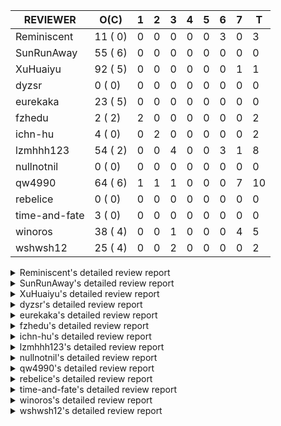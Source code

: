 |   REVIEWER    |  O(C)   | 1 | 2 | 3 | 4 | 5 | 6 | 7 | T  |
|---------------|---------|---|---|---|---|---|---|---|----|
| Reminiscent   | 11 ( 0) | 0 | 0 | 0 | 0 | 0 | 3 | 0 |  3 |
| SunRunAway    | 55 ( 6) | 0 | 0 | 0 | 0 | 0 | 0 | 0 |  0 |
| XuHuaiyu      | 92 ( 5) | 0 | 0 | 0 | 0 | 0 | 0 | 1 |  1 |
| dyzsr         |  0 ( 0) | 0 | 0 | 0 | 0 | 0 | 0 | 0 |  0 |
| eurekaka      | 23 ( 5) | 0 | 0 | 0 | 0 | 0 | 0 | 0 |  0 |
| fzhedu        |  2 ( 2) | 2 | 0 | 0 | 0 | 0 | 0 | 0 |  2 |
| ichn-hu       |  4 ( 0) | 0 | 2 | 0 | 0 | 0 | 0 | 0 |  2 |
| lzmhhh123     | 54 ( 2) | 0 | 0 | 4 | 0 | 0 | 3 | 1 |  8 |
| nullnotnil    |  0 ( 0) | 0 | 0 | 0 | 0 | 0 | 0 | 0 |  0 |
| qw4990        | 64 ( 6) | 1 | 1 | 1 | 0 | 0 | 0 | 7 | 10 |
| rebelice      |  0 ( 0) | 0 | 0 | 0 | 0 | 0 | 0 | 0 |  0 |
| time-and-fate |  3 ( 0) | 0 | 0 | 0 | 0 | 0 | 0 | 0 |  0 |
| winoros       | 38 ( 4) | 0 | 0 | 1 | 0 | 0 | 0 | 4 |  5 |
| wshwsh12      | 25 ( 4) | 0 | 0 | 2 | 0 | 0 | 0 | 0 |  2 |


<details> 
  <summary>Reminiscent's detailed review report</summary> 

## To Be Reviewed

|    REPO    |                                                                   PR                                                                   | C | LASTED |
|------------|----------------------------------------------------------------------------------------------------------------------------------------|---|--------|
| tidb/21137 | [executor: specially handle empty input for apply's outer child aggregate (#20544)](https://github.com/pingcap/tidb/pull/21137)        |   | 62d21h |
| tidb/21550 | [planner : fix unsigned_decimal_col=-int_cnst access index (#21198)](https://github.com/pingcap/tidb/pull/21550)                       |   | 43d20h |
| tidb/21614 | [planner: do not propagate column eq with different column types (#21495)](https://github.com/pingcap/tidb/pull/21614)                 |   | 42d15h |
| tidb/21896 | [planner: fix union doesn't handle collate correctly (#21854)](https://github.com/pingcap/tidb/pull/21896)                             |   | 30d19h |
| tidb/21936 | [expression: fix wrong type inferring for ceiling function. (#21920)](https://github.com/pingcap/tidb/pull/21936)                      |   | 29d17h |
| tidb/21957 | [planner: fix unknown columns in join using below agg (#21922)](https://github.com/pingcap/tidb/pull/21957)                            |   | 28d23h |
| tidb/21964 | [planner: add plancodec id for all type TableScan/IndexScan. (#21935)](https://github.com/pingcap/tidb/pull/21964)                     |   | 28d19h |
| tidb/22330 | [planner: check error when correlatedAggregateResolver leaves ast.Node (#22222)](https://github.com/pingcap/tidb/pull/22330)           |   | 9d23h  |
| tidb/22353 | [planner: do not cache prepared plan if optimization depends on mutable constant (#22349)](https://github.com/pingcap/tidb/pull/22353) |   | 8d23h  |
| tidb/22354 | [planner: do not cache prepared plan if optimization depends on mutable constant (#22349)](https://github.com/pingcap/tidb/pull/22354) |   | 8d23h  |
| tidb/22457 | [statistics: add more tests about ver2-stats](https://github.com/pingcap/tidb/pull/22457)                                              |   | 15h    |


## Reviewed in Last 7 Days

|    REPO    |                                                       PR                                                        | C | D |  R  |
|------------|-----------------------------------------------------------------------------------------------------------------|---|---|-----|
| tidb/22403 | [planner: reorder inner joins simplified from outer joins (#22392)](https://github.com/pingcap/tidb/pull/22403) |   | 6 | 6h  |
| tidb/22402 | [planner: reorder inner joins simplified from outer joins (#22392)](https://github.com/pingcap/tidb/pull/22402) |   | 6 | 6h  |
| tidb/22392 | [planner: reorder inner joins simplified from outer joins](https://github.com/pingcap/tidb/pull/22392)          |   | 6 | 20h |


</details> 


<details> 
  <summary>SunRunAway's detailed review report</summary> 

## To Be Reviewed

|     REPO     |                                                                      PR                                                                       | C | LASTED  |
|--------------|-----------------------------------------------------------------------------------------------------------------------------------------------|---|---------|
| docs-cn/4913 | [explain: add indexes](https://github.com/pingcap/docs-cn/pull/4913)                                                                          |   | 65d18h  |
| tidb/15370   | [planner,executor: Refactor Shuffle and implement parallel Sort](https://github.com/pingcap/tidb/pull/15370)                                  | Y | 312d19h |
| docs-cn/4933 | [explain: add joins](https://github.com/pingcap/docs-cn/pull/4933)                                                                            |   | 61d20h  |
| tidb/15462   | [executor: implement `graceHashJoin`](https://github.com/pingcap/tidb/pull/15462)                                                             | Y | 308d18h |
| tidb/16967   | [executor: Refactor Shuffle and implement parallel sort (executor part)](https://github.com/pingcap/tidb/pull/16967)                          | Y | 263d11h |
| tidb/17238   | [*: refactor table.Allocator to improve readability](https://github.com/pingcap/tidb/pull/17238)                                              |   | 250d19h |
| tidb/19120   | [executor: Concurrently fetch chunks and insert them to a concurrent hash table in hash build](https://github.com/pingcap/tidb/pull/19120)    |   | 162d22h |
| tidb/19178   | [executor: Refactor probe channel](https://github.com/pingcap/tidb/pull/19178)                                                                |   | 160d17h |
| tidb/19347   | [executor: support new syntax `create/drop binding for digest` for tidb dashboard usage](https://github.com/pingcap/tidb/pull/19347)          |   | 153d0h  |
| tidb/19807   | [executor: parallel evaluation for hash aggregate distinct](https://github.com/pingcap/tidb/pull/19807)                                       |   | 138d11h |
| tidb/19900   | [executor: enable inline projection for sort&topN](https://github.com/pingcap/tidb/pull/19900)                                                | Y | 133d19h |
| tidb/20140   | [expressions: Support `bin-to-uuid` and `uuid-to-bin`](https://github.com/pingcap/tidb/pull/20140)                                            |   | 120d23h |
| tidb/20220   | [*: new secondary index value format](https://github.com/pingcap/tidb/pull/20220)                                                             |   | 117d17h |
| tidb/20316   | [docs/design: add design doc for index usage information](https://github.com/pingcap/tidb/pull/20316)                                         |   | 112d18h |
| tidb/20335   | [planner, executor: enable inline projection for Selection](https://github.com/pingcap/tidb/pull/20335)                                       | Y | 109d18h |
| tidb/20360   | [planner: refine explain info for batch cop](https://github.com/pingcap/tidb/pull/20360)                                                      |   | 103d23h |
| tidb/20397   | [parser: replace ast.SelectLockInShareMode with ast.SelectLockForShare](https://github.com/pingcap/tidb/pull/20397)                           |   | 101d19h |
| tidb/20615   | [utils: Avoid panic when getting memory](https://github.com/pingcap/tidb/pull/20615)                                                          |   | 89d3h   |
| tidb/20689   | [expression: make TIME function compatible with MySQL (#19158)](https://github.com/pingcap/tidb/pull/20689)                                   |   | 84d21h  |
| tidb/20752   | [*: trace statsCache and preparePlanCache by Global memory tracker.](https://github.com/pingcap/tidb/pull/20752)                              |   | 79d23h  |
| tidb/20765   | [planner: support stable result mode](https://github.com/pingcap/tidb/pull/20765)                                                             |   | 79d17h  |
| tidb/21137   | [executor: specially handle empty input for apply's outer child aggregate (#20544)](https://github.com/pingcap/tidb/pull/21137)               |   | 62d21h  |
| tidb/21207   | [planner: fix the inappropriate out-of-range range estimation rule](https://github.com/pingcap/tidb/pull/21207)                               |   | 58d19h  |
| tidb/21277   | [executor: fix split table with large integers](https://github.com/pingcap/tidb/pull/21277)                                                   |   | 56d20h  |
| tidb/21364   | [expression: Add test cases to cover the cases when invalid int value is casted as TIME (#18653)](https://github.com/pingcap/tidb/pull/21364) |   | 52d2h   |
| tidb/21381   | [*: optimize analyze cluster index table](https://github.com/pingcap/tidb/pull/21381)                                                         |   | 51d18h  |
| tidb/21386   | [expression: Disable cast decimal as string push down to TiFlash](https://github.com/pingcap/tidb/pull/21386)                                 |   | 51d17h  |
| tidb/21443   | [*: Let binary literal can be convert to enum and set (#20789)](https://github.com/pingcap/tidb/pull/21443)                                   |   | 49d14h  |
| tidb/21504   | [planner: fix invalid convert type in between...and... (#19820)](https://github.com/pingcap/tidb/pull/21504)                                  | Y | 47d16h  |
| tidb/21546   | [planner: do not push down the aggregation function with correlated column (#21453)](https://github.com/pingcap/tidb/pull/21546)              |   | 44d0h   |
| tidb/21573   | [expression: fix incorrect result of IsTrue function for time types (#21534)](https://github.com/pingcap/tidb/pull/21573)                     |   | 43d13h  |
| tidb/21810   | [expression: handle hybrid field types for where clause (#21724)](https://github.com/pingcap/tidb/pull/21810)                                 |   | 36d18h  |
| tidb/21813   | [expression: handle tp.flen overflow in to_base64 function (#20947)](https://github.com/pingcap/tidb/pull/21813)                              |   | 36d18h  |
| tidb/21834   | [planner: enhanced index range calculation plan](https://github.com/pingcap/tidb/pull/21834)                                                  |   | 35d19h  |
| tidb/21876   | [planner: bypass the DNF restriction if index merge hint is specified (#20799)](https://github.com/pingcap/tidb/pull/21876)                   |   | 33d20h  |
| tidb/21877   | [planner: fix correlated aggregates which should be evaluated in outer query (#21431)](https://github.com/pingcap/tidb/pull/21877)            |   | 33d20h  |
| tidb/21878   | [planner: do not push down lock to pointGet/bacthPointGet when selection exists](https://github.com/pingcap/tidb/pull/21878)                  |   | 33d18h  |
| tidb/21890   | [*: redact some error code, part(3/3) (#21866)](https://github.com/pingcap/tidb/pull/21890)                                                   |   | 31d16h  |
| tidb/21936   | [expression: fix wrong type inferring for ceiling function. (#21920)](https://github.com/pingcap/tidb/pull/21936)                             |   | 29d17h  |
| tidb/21956   | [planner/preprocessor: disallow into-outfile clause in some place](https://github.com/pingcap/tidb/pull/21956)                                |   | 28d23h  |
| tidb/22026   | [expression: separated arithmeticPlusIntSig](https://github.com/pingcap/tidb/pull/22026)                                                      |   | 26d21h  |
| tidb/22043   | [planner, executor: enhance the limit pushdown rule.](https://github.com/pingcap/tidb/pull/22043)                                             |   | 24d11h  |
| tidb/22089   | [executor: fix signed cluster index behavior (#22085)](https://github.com/pingcap/tidb/pull/22089)                                            |   | 21d23h  |
| tidb/22104   | [executor: fix incompatible escape behaviors in `select into outfile` (#22100)](https://github.com/pingcap/tidb/pull/22104)                   |   | 21d17h  |
| tidb/22106   | [executor: avoid log duplicate index name in slow-log (#22057)](https://github.com/pingcap/tidb/pull/22106)                                   |   | 21d14h  |
| tidb/22107   | [executor: avoid log duplicate index name in slow-log (#22057)](https://github.com/pingcap/tidb/pull/22107)                                   |   | 21d14h  |
| tidb/22114   | [test: fix globalkilltest (#21987)](https://github.com/pingcap/tidb/pull/22114)                                                               |   | 21d13h  |
| tidb/22120   | [executor: fix `update ignore` into not exists partition (#21984)](https://github.com/pingcap/tidb/pull/22120)                                |   | 20d23h  |
| tidb/22136   | [executor: improve the runtime stats of index lookup reader (#21982)](https://github.com/pingcap/tidb/pull/22136)                             |   | 20d17h  |
| tidb/22181   | [planner, expression: fix error when using IN combined with subquery (#22080)](https://github.com/pingcap/tidb/pull/22181)                    |   | 15d18h  |
| tidb/22217   | [*: rewrite origin SQL with default DB for SQL bindings (#21275)](https://github.com/pingcap/tidb/pull/22217)                                 |   | 14d18h  |
| tidb/22330   | [planner: check error when correlatedAggregateResolver leaves ast.Node (#22222)](https://github.com/pingcap/tidb/pull/22330)                  |   | 9d23h   |
| tidb/22365   | [planner: check index valid while forUpdateRead (#22152)](https://github.com/pingcap/tidb/pull/22365)                                         |   | 8d19h   |
| tidb/22379   | [[experiment] executor: allow aggregation to spill disk when running out of memory quota](https://github.com/pingcap/tidb/pull/22379)         |   | 7d20h   |
| tidb/22420   | [types: convert string to MySQL BIT correctly (#21310)](https://github.com/pingcap/tidb/pull/22420)                                           |   | 2d22h   |


## Reviewed in Last 7 Days

| REPO | PR | C | D | R |
|------|----|---|---|---|


</details> 


<details> 
  <summary>XuHuaiyu's detailed review report</summary> 

## To Be Reviewed

|     REPO     |                                                                              PR                                                                              | C | LASTED  |
|--------------|--------------------------------------------------------------------------------------------------------------------------------------------------------------|---|---------|
| tidb/19292   | [planner: suppport left join in join reorder](https://github.com/pingcap/tidb/pull/19292)                                                                    |   | 154d17h |
| docs-cn/5323 | [Update parameter type description](https://github.com/pingcap/docs-cn/pull/5323)                                                                            |   | 2d19h   |
| tidb/19900   | [executor: enable inline projection for sort&topN](https://github.com/pingcap/tidb/pull/19900)                                                               | Y | 133d19h |
| tidb/19957   | [executor: add builtin aggregate function `json_arrayagg`](https://github.com/pingcap/tidb/pull/19957)                                                       | Y | 131d14h |
| tidb/20040   | [planner, expression: take NullFlag into consideration when optimize the `int non-const` <cmp > `non-int const`](https://github.com/pingcap/tidb/pull/20040) | Y | 126d14h |
| tidb/20140   | [expressions: Support `bin-to-uuid` and `uuid-to-bin`](https://github.com/pingcap/tidb/pull/20140)                                                           |   | 120d23h |
| tidb/20311   | [expression: fix overflow error when convert bit to int64 (#20266)](https://github.com/pingcap/tidb/pull/20311)                                              |   | 112d22h |
| tidb/20350   | [executor: support read global indexes in IndexMergeReader and index join](https://github.com/pingcap/tidb/pull/20350)                                       | Y | 106d14h |
| tidb/20505   | [*: Add metrics for oom-action and sql memory usage.](https://github.com/pingcap/tidb/pull/20505)                                                            |   | 93d19h  |
| tidb/20576   | [*: fix stats feedback after tableReader handle multiple ranges](https://github.com/pingcap/tidb/pull/20576)                                                 |   | 91d13h  |
| tidb/20613   | [executor: fix issue of hash join fetch time inaccurate](https://github.com/pingcap/tidb/pull/20613)                                                         |   | 89d14h  |
| tidb/20752   | [*: trace statsCache and preparePlanCache by Global memory tracker.](https://github.com/pingcap/tidb/pull/20752)                                             |   | 79d23h  |
| tidb/20790   | [collation: add pinyin collation for chinese charset support](https://github.com/pingcap/tidb/pull/20790)                                                    |   | 78d21h  |
| tidb/20793   | [planner, executor: enable inline projection for Apply](https://github.com/pingcap/tidb/pull/20793)                                                          |   | 78d21h  |
| tidb/20905   | [planner: fix statement-optimize not work in `TryFastPlan`](https://github.com/pingcap/tidb/pull/20905)                                                      |   | 75d17h  |
| tidb/20972   | [expression: POC implementation of Vitess hashing algorithm.](https://github.com/pingcap/tidb/pull/20972)                                                    |   | 71d1h   |
| tidb/21064   | [planner, executor: fix cast not check error](https://github.com/pingcap/tidb/pull/21064)                                                                    |   | 66d9h   |
| tidb/21149   | [executor:Add runtime stat for IndexMergeReaderExecutor (#20653)](https://github.com/pingcap/tidb/pull/21149)                                                |   | 62d15h  |
| tidb/21228   | [executor: return the result immediately when combining LIMIT row_count with DISTINCT](https://github.com/pingcap/tidb/pull/21228)                           |   | 58d14h  |
| tidb/21304   | [executor: Add the HashAggExec runtime information (#20577)](https://github.com/pingcap/tidb/pull/21304)                                                     |   | 56d13h  |
| tidb/21334   | [*: make rollback work on user-defined variables](https://github.com/pingcap/tidb/pull/21334)                                                                |   | 55d14h  |
| tidb/21340   | [executor: initialize expensive query handler on domain creation](https://github.com/pingcap/tidb/pull/21340)                                                |   | 55d0h   |
| tidb/21425   | [planner: natural join not consider rowid and null eq not propagate (#21328)](https://github.com/pingcap/tidb/pull/21425)                                    |   | 49d22h  |
| tidb/21473   | [ddl: check the generated column offset when modifies column (#21458)](https://github.com/pingcap/tidb/pull/21473)                                           |   | 48d17h  |
| tidb/21476   | [planner: check for decimal format in cast expr (#20836)](https://github.com/pingcap/tidb/pull/21476)                                                        |   | 48d16h  |
| tidb/21477   | [planner: check for decimal format in cast expr (#20836)](https://github.com/pingcap/tidb/pull/21477)                                                        |   | 48d16h  |
| tidb/21483   | [executor, store/tikv: locks exist keys for point_get & batch_point_get (#21229)](https://github.com/pingcap/tidb/pull/21483)                                |   | 48d13h  |
| tidb/21488   | [planner: fix ambiguous field when resolve having expr  (#21165)](https://github.com/pingcap/tidb/pull/21488)                                                |   | 47d23h  |
| tidb/21504   | [planner: fix invalid convert type in between...and... (#19820)](https://github.com/pingcap/tidb/pull/21504)                                                 | Y | 47d16h  |
| tidb/21532   | [expression: set IsBooleanFlag for boolean scalar functions (#20706)](https://github.com/pingcap/tidb/pull/21532)                                            |   | 44d17h  |
| tidb/21536   | [executor: add slow-log file meta cache to avoid repeat read file meta information](https://github.com/pingcap/tidb/pull/21536)                              |   | 44d15h  |
| tidb/21550   | [planner : fix unsigned_decimal_col=-int_cnst access index (#21198)](https://github.com/pingcap/tidb/pull/21550)                                             |   | 43d20h  |
| tidb/21564   | [ddl: fix Incorrect behavior of NO_ZERO_DATE when altering table](https://github.com/pingcap/tidb/pull/21564)                                                |   | 43d16h  |
| tidb/21573   | [expression: fix incorrect result of IsTrue function for time types (#21534)](https://github.com/pingcap/tidb/pull/21573)                                    |   | 43d13h  |
| tidb/21590   | [expression: fix compatibility behaviors in sec_to_time with MySQL  (#21555)](https://github.com/pingcap/tidb/pull/21590)                                    |   | 42d21h  |
| tidb/21593   | [expression: fix convert number base for hybrid type (#21554)](https://github.com/pingcap/tidb/pull/21593)                                                   |   | 42d20h  |
| tidb/21602   | [expression: not evaluate time addition for timestamp with 2 args if 1st arg's year is zero (#21572)](https://github.com/pingcap/tidb/pull/21602)            |   | 42d18h  |
| tidb/21608   | [expression: fix error "invalid time format: '{0 0 0 0 0 0 0}'" for timestampAdd (#21591)](https://github.com/pingcap/tidb/pull/21608)                       |   | 42d17h  |
| tidb/21610   | [*: remove needless InInsertStmt (#19787)](https://github.com/pingcap/tidb/pull/21610)                                                                       |   | 42d16h  |
| tidb/21614   | [planner: do not propagate column eq with different column types (#21495)](https://github.com/pingcap/tidb/pull/21614)                                       |   | 42d15h  |
| tidb/21626   | [test: convert test to benchmard test to make ci stable (#21616)](https://github.com/pingcap/tidb/pull/21626)                                                |   | 41d23h  |
| tidb/21635   | [expression: handle invalid argument for addtime and subtime function  (#21600)](https://github.com/pingcap/tidb/pull/21635)                                 |   | 41d20h  |
| tidb/21673   | [expression, types: fix unexpected result from TIME() when fsp digits > 6 (#21652)](https://github.com/pingcap/tidb/pull/21673)                              |   | 40d18h  |
| tidb/21676   | [expression: fix compatibility of extract day_time unit functions (#21601)](https://github.com/pingcap/tidb/pull/21676)                                      |   | 40d17h  |
| tidb/21680   | [planner: report error when ORDER BY conflicts with DISTINCT (#21286)](https://github.com/pingcap/tidb/pull/21680)                                           |   | 40d16h  |
| tidb/21697   | [planner: check for only_full_group_by in ORDER BY and HAVING (#21216)](https://github.com/pingcap/tidb/pull/21697)                                          |   | 37d20h  |
| tidb/21711   | [expression: Fix unexpected panic when using IF function. (#21132)](https://github.com/pingcap/tidb/pull/21711)                                              |   | 37d18h  |
| tidb/21714   | [planner: fix the coercibility of the cast function (#21705)](https://github.com/pingcap/tidb/pull/21714)                                                    |   | 37d17h  |
| tidb/21718   | [types: fix compare object json type (#21703)](https://github.com/pingcap/tidb/pull/21718)                                                                   |   | 37d17h  |
| tidb/21785   | [types: fix compare float64 with float64 in json (#21709)](https://github.com/pingcap/tidb/pull/21785)                                                       |   | 36d22h  |
| tidb/21808   | [planner: fix the fail when we compare multi fields in the subquery (#21699)](https://github.com/pingcap/tidb/pull/21808)                                    |   | 36d19h  |
| tidb/21810   | [expression: handle hybrid field types for where clause (#21724)](https://github.com/pingcap/tidb/pull/21810)                                                |   | 36d18h  |
| tidb/21813   | [expression: handle tp.flen overflow in to_base64 function (#20947)](https://github.com/pingcap/tidb/pull/21813)                                             |   | 36d18h  |
| tidb/21839   | [planner/core: add 'split table using statistics' statement](https://github.com/pingcap/tidb/pull/21839)                                                     |   | 35d16h  |
| tidb/21842   | [planner: Shuffle hash agg](https://github.com/pingcap/tidb/pull/21842)                                                                                      |   | 35d11h  |
| tidb/21853   | [expression: fix compatibility behaviors in time_format with MySQL (#21559)](https://github.com/pingcap/tidb/pull/21853)                                     |   | 34d19h  |
| tidb/21870   | [types: report error for json object with key length >= 65536 (#21779)](https://github.com/pingcap/tidb/pull/21870)                                          |   | 33d23h  |
| tidb/21874   | [expression:truncate decimal value instead of return error (#21691)](https://github.com/pingcap/tidb/pull/21874)                                             |   | 33d21h  |
| tidb/21877   | [planner: fix correlated aggregates which should be evaluated in outer query (#21431)](https://github.com/pingcap/tidb/pull/21877)                           |   | 33d20h  |
| tidb/21896   | [planner: fix union doesn't handle collate correctly (#21854)](https://github.com/pingcap/tidb/pull/21896)                                                   |   | 30d19h  |
| tidb/21916   | [server: double type column from table should ignore its decimal (#21788)](https://github.com/pingcap/tidb/pull/21916)                                       |   | 29d23h  |
| tidb/21924   | [expression: fix type infer for tidb's builtin compare(least and greatest) (#21150)](https://github.com/pingcap/tidb/pull/21924)                             |   | 29d20h  |
| tidb/21936   | [expression: fix wrong type inferring for ceiling function. (#21920)](https://github.com/pingcap/tidb/pull/21936)                                            |   | 29d17h  |
| tidb/21957   | [planner: fix unknown columns in join using below agg (#21922)](https://github.com/pingcap/tidb/pull/21957)                                                  |   | 28d23h  |
| tidb/21958   | [expression: fix comparing json with string (#21903)](https://github.com/pingcap/tidb/pull/21958)                                                            |   | 28d23h  |
| tidb/21964   | [planner: add plancodec id for all type TableScan/IndexScan. (#21935)](https://github.com/pingcap/tidb/pull/21964)                                           |   | 28d19h  |
| tidb/21972   | [executor: throw error when prepared statement is execute, deallocate or prepare (#21962)](https://github.com/pingcap/tidb/pull/21972)                       |   | 28d17h  |
| tidb/22013   | [executor: fix unstable test Issue16696 (#22009)](https://github.com/pingcap/tidb/pull/22013)                                                                |   | 27d17h  |
| tidb/22014   | [executor: fix unstable test Issue16696 (#22009)](https://github.com/pingcap/tidb/pull/22014)                                                                |   | 27d17h  |
| tidb/22107   | [executor: avoid log duplicate index name in slow-log (#22057)](https://github.com/pingcap/tidb/pull/22107)                                                  |   | 21d14h  |
| tidb/22118   | [planner: check if columns count matches for batch point get in TryFastPlan (#22044)](https://github.com/pingcap/tidb/pull/22118)                            |   | 20d23h  |
| tidb/22119   | [executor: fix `update ignore` into not exists partition (#21984)](https://github.com/pingcap/tidb/pull/22119)                                               |   | 20d23h  |
| tidb/22120   | [executor: fix `update ignore` into not exists partition (#21984)](https://github.com/pingcap/tidb/pull/22120)                                               |   | 20d23h  |
| tidb/22131   | [privilege: remove leading and trailing space when create user and role](https://github.com/pingcap/tidb/pull/22131)                                         |   | 20d20h  |
| tidb/22136   | [executor: improve the runtime stats of index lookup reader (#21982)](https://github.com/pingcap/tidb/pull/22136)                                            |   | 20d17h  |
| tidb/22141   | [store: trace `loadRegion` to see the PD region cache loading (#22092)](https://github.com/pingcap/tidb/pull/22141)                                          |   | 17d0h   |
| tidb/22142   | [store: trace `loadRegion` to see the PD region cache loading (#22092)](https://github.com/pingcap/tidb/pull/22142)                                          |   | 17d0h   |
| tidb/22148   | [session: set process info before building plan (#22101)](https://github.com/pingcap/tidb/pull/22148)                                                        |   | 16d20h  |
| tidb/22149   | [session: set process info before building plan (#22101)](https://github.com/pingcap/tidb/pull/22149)                                                        |   | 16d20h  |
| tidb/22153   | [executor: refine bigint unsigned primary key duplicate error](https://github.com/pingcap/tidb/pull/22153)                                                   |   | 16d19h  |
| tidb/22163   | [expression: separated arithmeticMinusIntSig](https://github.com/pingcap/tidb/pull/22163)                                                                    |   | 16d14h  |
| tidb/22186   | [executor: fix select into outfile with year type column has no data (#22175)](https://github.com/pingcap/tidb/pull/22186)                                   |   | 15d17h  |
| tidb/22208   | [testing](https://github.com/pingcap/tidb/pull/22208)                                                                                                        |   | 14d19h  |
| tidb/22294   | [planner, table: optimize the list partition pruner for range query](https://github.com/pingcap/tidb/pull/22294)                                             |   | 12d20h  |
| tidb/22307   | [ddl: fix update can see columns not public](https://github.com/pingcap/tidb/pull/22307)                                                                     |   | 12d16h  |
| tidb/22381   | [planner: check schema stale for plan cache when forUpdateRead](https://github.com/pingcap/tidb/pull/22381)                                                  |   | 7d15h   |
| tidb/22403   | [planner: reorder inner joins simplified from outer joins (#22392)](https://github.com/pingcap/tidb/pull/22403)                                              |   | 5d23h   |
| tidb/22407   | [types: fix return err when decimal from string value](https://github.com/pingcap/tidb/pull/22407)                                                           |   | 5d20h   |
| tidb/22418   | [expression: Optimize builtinArithmeticModRealSig and builtinGreatestDecimalSig using MergeNull method](https://github.com/pingcap/tidb/pull/22418)          |   | 3d0h    |
| tidb/22432   | [types,execute: fix errcode return like mysql when inserting incorrect int value ](https://github.com/pingcap/tidb/pull/22432)                               |   | 1d21h   |
| tidb/22454   | [metrics: fix wrong bucket name of coprocessor cache](https://github.com/pingcap/tidb/pull/22454)                                                            |   | 17h     |
| tidb/22458   | [util/codec: add error handling to NewCommonHandle() to avoid panic](https://github.com/pingcap/tidb/pull/22458)                                             |   | 14h     |


## Reviewed in Last 7 Days

|   REPO    |                                                            PR                                                            | C | D |  R   |
|-----------|--------------------------------------------------------------------------------------------------------------------------|---|---|------|
| docs/4590 | [Add incompatibility caused by deprecated features in mysql-compatibility.md](https://github.com/pingcap/docs/pull/4590) |   | 7 | 3d3h |


</details> 


<details> 
  <summary>dyzsr's detailed review report</summary> 

## To Be Reviewed

| REPO | PR | C | LASTED |
|------|----|---|--------|


## Reviewed in Last 7 Days

| REPO | PR | C | D | R |
|------|----|---|---|---|


</details> 


<details> 
  <summary>eurekaka's detailed review report</summary> 

## To Be Reviewed

|    REPO    |                                                                   PR                                                                   | C | LASTED  |
|------------|----------------------------------------------------------------------------------------------------------------------------------------|---|---------|
| tidb/14729 | [planner: fix constant propagation for PredicatePushDown](https://github.com/pingcap/tidb/pull/14729)                                  | Y | 344d18h |
| tidb/14831 | [planner/cascades: add implementationRule for IndexLookUpJoin](https://github.com/pingcap/tidb/pull/14831)                             |   | 337d18h |
| tidb/15090 | [planner/cascades: refine the row count estimation of TiKV layer Selection](https://github.com/pingcap/tidb/pull/15090)                |   | 323d18h |
| tidb/15157 | [planner/cascades: implement `HashCode` method for all the LogicalPlans](https://github.com/pingcap/tidb/pull/15157)                   | Y | 321d15h |
| tidb/15335 | [planner/cascades: add transformation rule PullAggregationUpApply & EliminateMaxOneRow](https://github.com/pingcap/tidb/pull/15335)    |   | 314d18h |
| tidb/15370 | [planner,executor: Refactor Shuffle and implement parallel Sort](https://github.com/pingcap/tidb/pull/15370)                           | Y | 312d19h |
| tidb/17276 | [planner/cascades: add rule InjectProjectionBelowSort](https://github.com/pingcap/tidb/pull/17276)                                     | Y | 247d9h  |
| tidb/18882 | [planner, executor: add explain for `MetricSummaryTableExtractor`](https://github.com/pingcap/tidb/pull/18882)                         | Y | 174d18h |
| tidb/19347 | [executor: support new syntax `create/drop binding for digest` for tidb dashboard usage](https://github.com/pingcap/tidb/pull/19347)   |   | 153d0h  |
| tidb/20877 | [statistics: collect index usage information](https://github.com/pingcap/tidb/pull/20877)                                              |   | 76d17h  |
| tidb/21444 | [planner: ignore anonymous index while tiflash replica is available](https://github.com/pingcap/tidb/pull/21444)                       |   | 49d13h  |
| tidb/21488 | [planner: fix ambiguous field when resolve having expr  (#21165)](https://github.com/pingcap/tidb/pull/21488)                          |   | 47d23h  |
| tidb/21573 | [expression: fix incorrect result of IsTrue function for time types (#21534)](https://github.com/pingcap/tidb/pull/21573)              |   | 43d13h  |
| tidb/21680 | [planner: report error when ORDER BY conflicts with DISTINCT (#21286)](https://github.com/pingcap/tidb/pull/21680)                     |   | 40d16h  |
| tidb/21697 | [planner: check for only_full_group_by in ORDER BY and HAVING (#21216)](https://github.com/pingcap/tidb/pull/21697)                    |   | 37d20h  |
| tidb/21994 | [range: fix overflow value access index ](https://github.com/pingcap/tidb/pull/21994)                                                  |   | 27d23h  |
| tidb/22330 | [planner: check error when correlatedAggregateResolver leaves ast.Node (#22222)](https://github.com/pingcap/tidb/pull/22330)           |   | 9d23h   |
| tidb/22342 | [session: fix two cases when updating bind info (#22338)](https://github.com/pingcap/tidb/pull/22342)                                  |   | 9d19h   |
| tidb/22353 | [planner: do not cache prepared plan if optimization depends on mutable constant (#22349)](https://github.com/pingcap/tidb/pull/22353) |   | 8d23h   |
| tidb/22354 | [planner: do not cache prepared plan if optimization depends on mutable constant (#22349)](https://github.com/pingcap/tidb/pull/22354) |   | 8d23h   |
| tidb/22369 | [session: fix the duplicate binding case when updating bind info (#22367)](https://github.com/pingcap/tidb/pull/22369)                 |   | 8d18h   |
| tidb/22416 | [core: fix subQuery at projection in only_full_group](https://github.com/pingcap/tidb/pull/22416)                                      |   | 4d12h   |
| tidb/22443 | [planner: fix panic while get part of partition key values](https://github.com/pingcap/tidb/pull/22443)                                |   | 21h     |


## Reviewed in Last 7 Days

| REPO | PR | C | D | R |
|------|----|---|---|---|


</details> 


<details> 
  <summary>fzhedu's detailed review report</summary> 

## To Be Reviewed

|    REPO    |                                                   PR                                                   | C | LASTED  |
|------------|--------------------------------------------------------------------------------------------------------|---|---------|
| tidb/19845 | [expression:fix FORMAT compatibility issue #11206](https://github.com/pingcap/tidb/pull/19845)         | Y | 135d16h |
| tidb/20117 | [optimizer: fix issue on incorrect result of natural join](https://github.com/pingcap/tidb/pull/20117) | Y | 121d21h |


## Reviewed in Last 7 Days

|   REPO    |                                              PR                                               | C | D |  R   |
|-----------|-----------------------------------------------------------------------------------------------|---|---|------|
| tics/1360 | [Mpp avoid write tunnel timeout](https://github.com/pingcap/tics/pull/1360)                   |   | 1 | 1d4h |
| tics/1349 | [Refine final project in DAGQueryBlockInterpreter](https://github.com/pingcap/tics/pull/1349) |   | 1 | 6d0h |


</details> 


<details> 
  <summary>ichn-hu's detailed review report</summary> 

## To Be Reviewed

|    REPO    |                                                            PR                                                            | C | LASTED |
|------------|--------------------------------------------------------------------------------------------------------------------------|---|--------|
| tidb/21676 | [expression: fix compatibility of extract day_time unit functions (#21601)](https://github.com/pingcap/tidb/pull/21676)  |   | 40d17h |
| tidb/21850 | [expression: add implicit eval int and real for function dayname (#21806)](https://github.com/pingcap/tidb/pull/21850)   |   | 34d20h |
| tidb/21853 | [expression: fix compatibility behaviors in time_format with MySQL (#21559)](https://github.com/pingcap/tidb/pull/21853) |   | 34d19h |
| tidb/22411 | [util/chunk: trigger disk spill for sort properly](https://github.com/pingcap/tidb/pull/22411)                           |   | 5d17h  |


## Reviewed in Last 7 Days

|    REPO    |                                                              PR                                                              | C | D |  R   |
|------------|------------------------------------------------------------------------------------------------------------------------------|---|---|------|
| tidb/22330 | [planner: check error when correlatedAggregateResolver leaves ast.Node (#22222)](https://github.com/pingcap/tidb/pull/22330) |   | 2 | 8d3h |
| tidb/22420 | [types: convert string to MySQL BIT correctly (#21310)](https://github.com/pingcap/tidb/pull/22420)                          |   | 2 | 1d2h |


</details> 


<details> 
  <summary>lzmhhh123's detailed review report</summary> 

## To Be Reviewed

|     REPO     |                                                                               PR                                                                                | C | LASTED  |
|--------------|-----------------------------------------------------------------------------------------------------------------------------------------------------------------|---|---------|
| tidb/14729   | [planner: fix constant propagation for PredicatePushDown](https://github.com/pingcap/tidb/pull/14729)                                                           | Y | 344d18h |
| docs-cn/4913 | [explain: add indexes](https://github.com/pingcap/docs-cn/pull/4913)                                                                                            |   | 65d18h  |
| tidb/17414   | [add curCost based join reorder algorithm](https://github.com/pingcap/tidb/pull/17414)                                                                          |   | 239d18h |
| tidb/19347   | [executor: support new syntax `create/drop binding for digest` for tidb dashboard usage](https://github.com/pingcap/tidb/pull/19347)                            |   | 153d0h  |
| tidb/19698   | [*: update test cases to support new collation enabled by default](https://github.com/pingcap/tidb/pull/19698)                                                  |   | 140d23h |
| tidb/20044   | [expression: Add column nullability checking before "refine args"](https://github.com/pingcap/tidb/pull/20044)                                                  | Y | 126d8h  |
| tidb/20444   | [expression: add json_merge_patch](https://github.com/pingcap/tidb/pull/20444)                                                                                  |   | 98d22h  |
| tidb/20465   | [expression: add uuidShortFunction](https://github.com/pingcap/tidb/pull/20465)                                                                                 |   | 97d20h  |
| tidb/20505   | [*: Add metrics for oom-action and sql memory usage.](https://github.com/pingcap/tidb/pull/20505)                                                               |   | 93d19h  |
| tidb/20618   | [planner: fix update generated columns error](https://github.com/pingcap/tidb/pull/20618)                                                                       |   | 88d20h  |
| tidb/20642   | [executor: modify admin executors to support partitioned table with global index](https://github.com/pingcap/tidb/pull/20642)                                   |   | 86d16h  |
| tidb/20825   | [executor: add diagnosis rule to check Transparent Huge Pages(THP) enabled (#20611)](https://github.com/pingcap/tidb/pull/20825)                                |   | 77d19h  |
| tidb/20903   | [planner: fix confused and unnecessary double-projection in plans.](https://github.com/pingcap/tidb/pull/20903)                                                 |   | 75d18h  |
| tidb/21018   | [planner: don't push down null sensitive join conditions (#19620)](https://github.com/pingcap/tidb/pull/21018)                                                  |   | 69d17h  |
| tidb/21051   | [executor: change read slow-log file module to concurrent](https://github.com/pingcap/tidb/pull/21051)                                                          |   | 68d15h  |
| tidb/21137   | [executor: specially handle empty input for apply's outer child aggregate (#20544)](https://github.com/pingcap/tidb/pull/21137)                                 |   | 62d21h  |
| tidb/21195   | [brie: integrate lightning to suport IMPORT statement](https://github.com/pingcap/tidb/pull/21195)                                                              |   | 58d23h  |
| tidb/21334   | [*: make rollback work on user-defined variables](https://github.com/pingcap/tidb/pull/21334)                                                                   |   | 55d14h  |
| tidb/21347   | [session: make rollback work on global variables](https://github.com/pingcap/tidb/pull/21347)                                                                   |   | 54d20h  |
| tidb/21401   | [expression: incompatibility with MySQL for ADDTIME()](https://github.com/pingcap/tidb/pull/21401)                                                              |   | 51d12h  |
| tidb/21404   | [planner: fix unexpected bad plan when IndexJoin inner side estRow is 0. (#21084)](https://github.com/pingcap/tidb/pull/21404)                                  |   | 50d23h  |
| tidb/21444   | [planner: ignore anonymous index while tiflash replica is available](https://github.com/pingcap/tidb/pull/21444)                                                |   | 49d13h  |
| tidb/21487   | [*: ensure TABLE statement works](https://github.com/pingcap/tidb/pull/21487)                                                                                   |   | 48d5h   |
| tidb/21641   | [executor: Fix pessimistic lock doesn't work on the partition table for subquery/joins](https://github.com/pingcap/tidb/pull/21641)                             |   | 41d18h  |
| tidb/21651   | [planner: allow filter condition pushing down to IndexScan for prefix index](https://github.com/pingcap/tidb/pull/21651)                                        |   | 41d14h  |
| tidb/21680   | [planner: report error when ORDER BY conflicts with DISTINCT (#21286)](https://github.com/pingcap/tidb/pull/21680)                                              |   | 40d16h  |
| tidb/21711   | [expression: Fix unexpected panic when using IF function. (#21132)](https://github.com/pingcap/tidb/pull/21711)                                                 |   | 37d18h  |
| tidb/21808   | [planner: fix the fail when we compare multi fields in the subquery (#21699)](https://github.com/pingcap/tidb/pull/21808)                                       |   | 36d19h  |
| tidb/21850   | [expression: add implicit eval int and real for function dayname (#21806)](https://github.com/pingcap/tidb/pull/21850)                                          |   | 34d20h  |
| tidb/21853   | [expression: fix compatibility behaviors in time_format with MySQL (#21559)](https://github.com/pingcap/tidb/pull/21853)                                        |   | 34d19h  |
| tidb/21870   | [types: report error for json object with key length >= 65536 (#21779)](https://github.com/pingcap/tidb/pull/21870)                                             |   | 33d23h  |
| tidb/21877   | [planner: fix correlated aggregates which should be evaluated in outer query (#21431)](https://github.com/pingcap/tidb/pull/21877)                              |   | 33d20h  |
| tidb/21924   | [expression: fix type infer for tidb's builtin compare(least and greatest) (#21150)](https://github.com/pingcap/tidb/pull/21924)                                |   | 29d20h  |
| tidb/21954   | [planner/cascades: add rule `PushSelDownApply`](https://github.com/pingcap/tidb/pull/21954)                                                                     |   | 29d0h   |
| tidb/21972   | [executor: throw error when prepared statement is execute, deallocate or prepare (#21962)](https://github.com/pingcap/tidb/pull/21972)                          |   | 28d17h  |
| tidb/22022   | [planner/codec: fix issue of decode plan error cause by without escape special char (#21937)](https://github.com/pingcap/tidb/pull/22022)                       |   | 27d0h   |
| tidb/22089   | [executor: fix signed cluster index behavior (#22085)](https://github.com/pingcap/tidb/pull/22089)                                                              |   | 21d23h  |
| tidb/22126   | [*: add `sys` schema, `sys.SCHEMA_UNUSED_INDEXES` view and `sys.SCHEMA_INDEX_USAGE` view](https://github.com/pingcap/tidb/pull/22126)                           |   | 20d20h  |
| tidb/22130   | [planner: join reorder should not change the order of output columns (#16852)](https://github.com/pingcap/tidb/pull/22130)                                      |   | 20d20h  |
| tidb/22148   | [session: set process info before building plan (#22101)](https://github.com/pingcap/tidb/pull/22148)                                                           |   | 16d20h  |
| tidb/22149   | [session: set process info before building plan (#22101)](https://github.com/pingcap/tidb/pull/22149)                                                           |   | 16d20h  |
| tidb/22174   | [expression, ddl: check the argument count for the generated column (#22154)](https://github.com/pingcap/tidb/pull/22174)                                       |   | 15d21h  |
| tidb/22188   | [planner: do not use indexMerge when the path only use a single index (#22168)](https://github.com/pingcap/tidb/pull/22188)                                     |   | 15d14h  |
| tidb/22332   | [expression, executor: fix runtime panic in WEIGHT_STRING function when the length of binary is too large (#22251)](https://github.com/pingcap/tidb/pull/22332) |   | 9d23h   |
| tidb/22352   | [*: introduce security enhanced mode](https://github.com/pingcap/tidb/pull/22352)                                                                               |   | 9d2h    |
| tidb/22359   | [table: fix insert into _tidb_rowid panic and rebase it if needed (#22062)](https://github.com/pingcap/tidb/pull/22359)                                         |   | 8d20h   |
| tidb/22360   | [table: fix insert into _tidb_rowid panic and rebase it if needed (#22062)](https://github.com/pingcap/tidb/pull/22360)                                         |   | 8d20h   |
| tidb/22361   | [table: fix insert into _tidb_rowid panic and rebase it if needed (#22062)](https://github.com/pingcap/tidb/pull/22361)                                         |   | 8d20h   |
| tidb/22372   | [executor: fix SelectForUpdate in decorrelated subquery under pessimistic mode](https://github.com/pingcap/tidb/pull/22372)                                     |   | 8d10h   |
| tidb/22421   | [expression: handle duration type infer in least and greatest (#22271)](https://github.com/pingcap/tidb/pull/22421)                                             |   | 2d22h   |
| tidb/22428   | [unistore/cophandler: change the logic of mpp execution in unit test.](https://github.com/pingcap/tidb/pull/22428)                                              |   | 2d14h   |
| tidb/22433   | [statistics: merge partition-level TopN to global-level TopN](https://github.com/pingcap/tidb/pull/22433)                                                       |   | 1d20h   |
| tidb/22455   | [executor: fix the point get use a wrong snapshot](https://github.com/pingcap/tidb/pull/22455)                                                                  |   | 16h     |
| tidb/22463   | [executor: estimate the memory usage of aggPartialResultMapper](https://github.com/pingcap/tidb/pull/22463)                                                     |   | 0h      |


## Reviewed in Last 7 Days

|        REPO         |                                                       PR                                                        | C | D |   R    |
|---------------------|-----------------------------------------------------------------------------------------------------------------|---|---|--------|
| tidb/22385          | [executor: fix typo ](https://github.com/pingcap/tidb/pull/22385)                                               |   | 3 | 4d4h   |
| tidb/22137          | [expression: separated arithmeticModIntSig](https://github.com/pingcap/tidb/pull/22137)                         |   | 3 | 17d17h |
| tidb/22420          | [types: convert string to MySQL BIT correctly (#21310)](https://github.com/pingcap/tidb/pull/22420)             |   | 3 | 3h     |
| automated-tests/567 | [copr_cache add ticases](https://github.com/pingcap/automated-tests/pull/567)                                   |   | 3 | 0h     |
| tidb/22403          | [planner: reorder inner joins simplified from outer joins (#22392)](https://github.com/pingcap/tidb/pull/22403) |   | 6 | 5h     |
| tidb/22402          | [planner: reorder inner joins simplified from outer joins (#22392)](https://github.com/pingcap/tidb/pull/22402) |   | 6 | 5h     |
| tidb/22191          | [expression: speed up Column.VecEvalReal by using MergeNulls](https://github.com/pingcap/tidb/pull/22191)       |   | 6 | 9d13h  |
| tidb/22392          | [planner: reorder inner joins simplified from outer joins](https://github.com/pingcap/tidb/pull/22392)          |   | 7 | 20h    |


</details> 


<details> 
  <summary>nullnotnil's detailed review report</summary> 

## To Be Reviewed

| REPO | PR | C | LASTED |
|------|----|---|--------|


## Reviewed in Last 7 Days

| REPO | PR | C | D | R |
|------|----|---|---|---|


</details> 


<details> 
  <summary>qw4990's detailed review report</summary> 

## To Be Reviewed

|    REPO    |                                                                          PR                                                                          | C | LASTED  |
|------------|------------------------------------------------------------------------------------------------------------------------------------------------------|---|---------|
| tidb/16305 | [expression: separate signatures for `ModInt`](https://github.com/pingcap/tidb/pull/16305)                                                           | Y | 283d0h  |
| tidb/16967 | [executor: Refactor Shuffle and implement parallel sort (executor part)](https://github.com/pingcap/tidb/pull/16967)                                 | Y | 263d11h |
| tidb/17396 | [types: improve StrToDate performance](https://github.com/pingcap/tidb/pull/17396)                                                                   | Y | 240d10h |
| tidb/18882 | [planner, executor: add explain for `MetricSummaryTableExtractor`](https://github.com/pingcap/tidb/pull/18882)                                       | Y | 174d18h |
| tidb/19029 | [types: fix unexpected NOT_NULL flags](https://github.com/pingcap/tidb/pull/19029)                                                                   |   | 167d23h |
| tidb/19120 | [executor: Concurrently fetch chunks and insert them to a concurrent hash table in hash build](https://github.com/pingcap/tidb/pull/19120)           |   | 162d22h |
| tidb/19292 | [planner: suppport left join in join reorder](https://github.com/pingcap/tidb/pull/19292)                                                            |   | 154d17h |
| tidb/19957 | [executor: add builtin aggregate function `json_arrayagg`](https://github.com/pingcap/tidb/pull/19957)                                               | Y | 131d14h |
| tidb/20011 | [statistics: fix incorrect total count used in index selectivity computation](https://github.com/pingcap/tidb/pull/20011)                            |   | 127d16h |
| tidb/20316 | [docs/design: add design doc for index usage information](https://github.com/pingcap/tidb/pull/20316)                                                |   | 112d18h |
| tidb/20354 | [planner: rename relational operators (#14575)](https://github.com/pingcap/tidb/pull/20354)                                                          | Y | 105d6h  |
| tidb/20689 | [expression: make TIME function compatible with MySQL (#19158)](https://github.com/pingcap/tidb/pull/20689)                                          |   | 84d21h  |
| tidb/20708 | [*: separate auto_increment ID allocator from _tidb_rowid allocator](https://github.com/pingcap/tidb/pull/20708)                                     |   | 83d21h  |
| tidb/20972 | [expression: POC implementation of Vitess hashing algorithm.](https://github.com/pingcap/tidb/pull/20972)                                            |   | 71d1h   |
| tidb/21018 | [planner: don't push down null sensitive join conditions (#19620)](https://github.com/pingcap/tidb/pull/21018)                                       |   | 69d17h  |
| tidb/21137 | [executor: specially handle empty input for apply's outer child aggregate (#20544)](https://github.com/pingcap/tidb/pull/21137)                      |   | 62d21h  |
| tidb/21149 | [executor:Add runtime stat for IndexMergeReaderExecutor (#20653)](https://github.com/pingcap/tidb/pull/21149)                                        |   | 62d15h  |
| tidb/21304 | [executor: Add the HashAggExec runtime information (#20577)](https://github.com/pingcap/tidb/pull/21304)                                             |   | 56d13h  |
| tidb/21318 | [planner, expression: use the range of column types to simplify expressions](https://github.com/pingcap/tidb/pull/21318)                             |   | 55d19h  |
| tidb/21359 | [*: add runtime stats for split region statement](https://github.com/pingcap/tidb/pull/21359)                                                        |   | 54d13h  |
| tidb/21401 | [expression: incompatibility with MySQL for ADDTIME()](https://github.com/pingcap/tidb/pull/21401)                                                   |   | 51d12h  |
| tidb/21408 | [statistics: fix a bug which causes panic when using the clustered index and the new collation (#21379)](https://github.com/pingcap/tidb/pull/21408) |   | 50d20h  |
| tidb/21424 | [sessionctx: move set variable to sysvar struct](https://github.com/pingcap/tidb/pull/21424)                                                         |   | 50d5h   |
| tidb/21464 | [server: return results of ongoing queries when graceful shutdown (#19669)](https://github.com/pingcap/tidb/pull/21464)                              |   | 48d20h  |
| tidb/21471 | [session: fix ineffective EXPLAIN FOR CONNECTION statement (#21044)](https://github.com/pingcap/tidb/pull/21471)                                     |   | 48d18h  |
| tidb/21476 | [planner: check for decimal format in cast expr (#20836)](https://github.com/pingcap/tidb/pull/21476)                                                |   | 48d16h  |
| tidb/21477 | [planner: check for decimal format in cast expr (#20836)](https://github.com/pingcap/tidb/pull/21477)                                                |   | 48d16h  |
| tidb/21508 | [execution: fix dayofweek('0000-00-00') behavior](https://github.com/pingcap/tidb/pull/21508)                                                        |   | 47d10h  |
| tidb/21525 | [expression: fix compatibility behaviors in zero datetime with MySQL (#21220)](https://github.com/pingcap/tidb/pull/21525)                           |   | 44d20h  |
| tidb/21610 | [*: remove needless InInsertStmt (#19787)](https://github.com/pingcap/tidb/pull/21610)                                                               |   | 42d16h  |
| tidb/21665 | [executor: fix LEAD and LAG's default value can not adapt to field type (#20747)](https://github.com/pingcap/tidb/pull/21665)                        |   | 40d19h  |
| tidb/21680 | [planner: report error when ORDER BY conflicts with DISTINCT (#21286)](https://github.com/pingcap/tidb/pull/21680)                                   |   | 40d16h  |
| tidb/21711 | [expression: Fix unexpected panic when using IF function. (#21132)](https://github.com/pingcap/tidb/pull/21711)                                      |   | 37d18h  |
| tidb/21876 | [planner: bypass the DNF restriction if index merge hint is specified (#20799)](https://github.com/pingcap/tidb/pull/21876)                          |   | 33d20h  |
| tidb/21887 | [types: support %X %V %W formats for STR_TO_DATE()](https://github.com/pingcap/tidb/pull/21887)                                                      |   | 32d12h  |
| tidb/21895 | [executor: fix load data in file get wrong result #20854](https://github.com/pingcap/tidb/pull/21895)                                                |   | 30d20h  |
| tidb/21924 | [expression: fix type infer for tidb's builtin compare(least and greatest) (#21150)](https://github.com/pingcap/tidb/pull/21924)                     |   | 29d20h  |
| tidb/21930 | [planner: propagate NDV of column groups across plan nodes (#17854)](https://github.com/pingcap/tidb/pull/21930)                                     |   | 29d18h  |
| tidb/21969 | [types:  Add a limitation about float data type (#20929)](https://github.com/pingcap/tidb/pull/21969)                                                |   | 28d18h  |
| tidb/21971 | [executor: fix `insert ignore` into not exists partition (#21904)](https://github.com/pingcap/tidb/pull/21971)                                       |   | 28d17h  |
| tidb/21977 | [expression: log functions that can not be pushed to cop](https://github.com/pingcap/tidb/pull/21977)                                                |   | 28d16h  |
| tidb/22021 | [distsql: fix cop stats string display when there is only 1 rpc (#21901) (#21999)](https://github.com/pingcap/tidb/pull/22021)                       |   | 27d0h   |
| tidb/22090 | [planner: push aggregation operators down to projection and union by default](https://github.com/pingcap/tidb/pull/22090)                            |   | 21d23h  |
| tidb/22104 | [executor: fix incompatible escape behaviors in `select into outfile` (#22100)](https://github.com/pingcap/tidb/pull/22104)                          |   | 21d17h  |
| tidb/22106 | [executor: avoid log duplicate index name in slow-log (#22057)](https://github.com/pingcap/tidb/pull/22106)                                          |   | 21d14h  |
| tidb/22107 | [executor: avoid log duplicate index name in slow-log (#22057)](https://github.com/pingcap/tidb/pull/22107)                                          |   | 21d14h  |
| tidb/22110 | [config, session: promise the compatibility of oom-action when upgrading (#22102)](https://github.com/pingcap/tidb/pull/22110)                       |   | 21d13h  |
| tidb/22118 | [planner: check if columns count matches for batch point get in TryFastPlan (#22044)](https://github.com/pingcap/tidb/pull/22118)                    |   | 20d23h  |
| tidb/22136 | [executor: improve the runtime stats of index lookup reader (#21982)](https://github.com/pingcap/tidb/pull/22136)                                    |   | 20d17h  |
| tidb/22146 | [executor: forbid SFU on view](https://github.com/pingcap/tidb/pull/22146)                                                                           |   | 16d22h  |
| tidb/22217 | [*: rewrite origin SQL with default DB for SQL bindings (#21275)](https://github.com/pingcap/tidb/pull/22217)                                        |   | 14d18h  |
| tidb/22234 | [executor, planner: ON DUPLICATE UPDATE can refer to un-project col (#14412)](https://github.com/pingcap/tidb/pull/22234)                            |   | 14d15h  |
| tidb/22240 | [infoschema: support query partition_id from infoschema.partitions](https://github.com/pingcap/tidb/pull/22240)                                      |   | 14d13h  |
| tidb/22261 | [time: fix parse datetime won't truncate the reluctant string (#22232)](https://github.com/pingcap/tidb/pull/22261)                                  |   | 13d20h  |
| tidb/22307 | [ddl: fix update can see columns not public](https://github.com/pingcap/tidb/pull/22307)                                                             |   | 12d16h  |
| tidb/22342 | [session: fix two cases when updating bind info (#22338)](https://github.com/pingcap/tidb/pull/22342)                                                |   | 9d19h   |
| tidb/22369 | [session: fix the duplicate binding case when updating bind info (#22367)](https://github.com/pingcap/tidb/pull/22369)                               |   | 8d18h   |
| tidb/22374 | [expression: separated arithmeticIntDivideSig](https://github.com/pingcap/tidb/pull/22374)                                                           |   | 8d1h    |
| tidb/22380 | [ddl: support placement rules for exchanging partitions](https://github.com/pingcap/tidb/pull/22380)                                                 |   | 7d17h   |
| tidb/22406 | [executor: metrics slow query is divided into internal and general (#22350)](https://github.com/pingcap/tidb/pull/22406)                             |   | 5d20h   |
| tidb/22409 | [*: use CLUSTERED and NONCLUSTERED to control primary key type](https://github.com/pingcap/tidb/pull/22409)                                          |   | 5d19h   |
| tidb/22415 | [ddl: refactor placement package](https://github.com/pingcap/tidb/pull/22415)                                                                        |   | 4d18h   |
| tidb/22456 | [distsql, executor: disable cache during staleness transaction](https://github.com/pingcap/tidb/pull/22456)                                          |   | 16h     |
| tidb/22461 | [planner, executor, statistics: add tests for version 2 and fix bugs](https://github.com/pingcap/tidb/pull/22461)                                    |   | 8h      |


## Reviewed in Last 7 Days

|     REPO     |                                                                   PR                                                                   | C | D |   R    |
|--------------|----------------------------------------------------------------------------------------------------------------------------------------|---|---|--------|
| tidb/21842   | [planner: Shuffle hash agg](https://github.com/pingcap/tidb/pull/21842)                                                                |   | 1 | 34d15h |
| docs-cn/4669 | [sql-optimization: extended statistics documentation](https://github.com/pingcap/docs-cn/pull/4669)                                    |   | 2 | 98d0h  |
| tidb/22402   | [planner: reorder inner joins simplified from outer joins (#22392)](https://github.com/pingcap/tidb/pull/22402)                        |   | 3 | 3d8h   |
| tidb/22329   | [planner: check error when correlatedAggregateResolver leaves ast.Node (#22222)](https://github.com/pingcap/tidb/pull/22329)           |   | 7 | 3d4h   |
| tidb/22330   | [planner: check error when correlatedAggregateResolver leaves ast.Node (#22222)](https://github.com/pingcap/tidb/pull/22330)           |   | 7 | 3d4h   |
| tidb/22354   | [planner: do not cache prepared plan if optimization depends on mutable constant (#22349)](https://github.com/pingcap/tidb/pull/22354) |   | 7 | 2d4h   |
| tidb/22353   | [planner: do not cache prepared plan if optimization depends on mutable constant (#22349)](https://github.com/pingcap/tidb/pull/22353) |   | 7 | 2d4h   |
| tidb/22328   | [expression: fix unexpected panic when doing isNullRejected check (#22173)](https://github.com/pingcap/tidb/pull/22328)                |   | 7 | 3d4h   |
| tidb/22327   | [expression: fix unexpected panic when doing isNullRejected check (#22173)](https://github.com/pingcap/tidb/pull/22327)                |   | 7 | 3d4h   |
| tidb/22127   | [*: support ALTER TABLE ADD / DROP TIDB_STATS](https://github.com/pingcap/tidb/pull/22127)                                             |   | 7 | 14d0h  |


</details> 


<details> 
  <summary>rebelice's detailed review report</summary> 

## To Be Reviewed

| REPO | PR | C | LASTED |
|------|----|---|--------|


## Reviewed in Last 7 Days

| REPO | PR | C | D | R |
|------|----|---|---|---|


</details> 


<details> 
  <summary>time-and-fate's detailed review report</summary> 

## To Be Reviewed

|    REPO    |                                                        PR                                                         | C | LASTED |
|------------|-------------------------------------------------------------------------------------------------------------------|---|--------|
| tidb/20877 | [statistics: collect index usage information](https://github.com/pingcap/tidb/pull/20877)                         |   | 76d17h |
| tidb/22457 | [statistics: add more tests about ver2-stats](https://github.com/pingcap/tidb/pull/22457)                         |   | 15h    |
| tidb/22461 | [planner, executor, statistics: add tests for version 2 and fix bugs](https://github.com/pingcap/tidb/pull/22461) |   | 8h     |


## Reviewed in Last 7 Days

| REPO | PR | C | D | R |
|------|----|---|---|---|


</details> 


<details> 
  <summary>winoros's detailed review report</summary> 

## To Be Reviewed

|     REPO     |                                                                          PR                                                                          | C | LASTED  |
|--------------|------------------------------------------------------------------------------------------------------------------------------------------------------|---|---------|
| tidb/14424   | [expression: add nullable() method to check whether an expression can return null](https://github.com/pingcap/tidb/pull/14424)                       |   | 377d18h |
| docs-cn/4669 | [sql-optimization: extended statistics documentation](https://github.com/pingcap/docs-cn/pull/4669)                                                  |   | 99d17h  |
| tidb/14831   | [planner/cascades: add implementationRule for IndexLookUpJoin](https://github.com/pingcap/tidb/pull/14831)                                           |   | 337d18h |
| tidb/15090   | [planner/cascades: refine the row count estimation of TiKV layer Selection](https://github.com/pingcap/tidb/pull/15090)                              |   | 323d18h |
| tidb/15157   | [planner/cascades: implement `HashCode` method for all the LogicalPlans](https://github.com/pingcap/tidb/pull/15157)                                 | Y | 321d15h |
| tidb/15426   | [planner/cascades: add transformation rule PushSelDownApply & refactor PushSelDownJoin](https://github.com/pingcap/tidb/pull/15426)                  |   | 309d17h |
| tidb/16967   | [executor: Refactor Shuffle and implement parallel sort (executor part)](https://github.com/pingcap/tidb/pull/16967)                                 | Y | 263d11h |
| tidb/17414   | [add curCost based join reorder algorithm](https://github.com/pingcap/tidb/pull/17414)                                                               |   | 239d18h |
| tidb/17996   | [planner: push avg & distinct functions across join](https://github.com/pingcap/tidb/pull/17996)                                                     | Y | 221d11h |
| tidb/19957   | [executor: add builtin aggregate function `json_arrayagg`](https://github.com/pingcap/tidb/pull/19957)                                               | Y | 131d14h |
| tidb/20011   | [statistics: fix incorrect total count used in index selectivity computation](https://github.com/pingcap/tidb/pull/20011)                            |   | 127d16h |
| tidb/20311   | [expression: fix overflow error when convert bit to int64 (#20266)](https://github.com/pingcap/tidb/pull/20311)                                      |   | 112d22h |
| tidb/20765   | [planner: support stable result mode](https://github.com/pingcap/tidb/pull/20765)                                                                    |   | 79d17h  |
| tidb/20877   | [statistics: collect index usage information](https://github.com/pingcap/tidb/pull/20877)                                                            |   | 76d17h  |
| tidb/21018   | [planner: don't push down null sensitive join conditions (#19620)](https://github.com/pingcap/tidb/pull/21018)                                       |   | 69d17h  |
| tidb/21137   | [executor: specially handle empty input for apply's outer child aggregate (#20544)](https://github.com/pingcap/tidb/pull/21137)                      |   | 62d21h  |
| tidb/21207   | [planner: fix the inappropriate out-of-range range estimation rule](https://github.com/pingcap/tidb/pull/21207)                                      |   | 58d19h  |
| tidb/21408   | [statistics: fix a bug which causes panic when using the clustered index and the new collation (#21379)](https://github.com/pingcap/tidb/pull/21408) |   | 50d20h  |
| tidb/21425   | [planner: natural join not consider rowid and null eq not propagate (#21328)](https://github.com/pingcap/tidb/pull/21425)                            |   | 49d22h  |
| tidb/21476   | [planner: check for decimal format in cast expr (#20836)](https://github.com/pingcap/tidb/pull/21476)                                                |   | 48d16h  |
| tidb/21477   | [planner: check for decimal format in cast expr (#20836)](https://github.com/pingcap/tidb/pull/21477)                                                |   | 48d16h  |
| tidb/21487   | [*: ensure TABLE statement works](https://github.com/pingcap/tidb/pull/21487)                                                                        |   | 48d5h   |
| tidb/21614   | [planner: do not propagate column eq with different column types (#21495)](https://github.com/pingcap/tidb/pull/21614)                               |   | 42d15h  |
| tidb/21714   | [planner: fix the coercibility of the cast function (#21705)](https://github.com/pingcap/tidb/pull/21714)                                            |   | 37d17h  |
| tidb/21808   | [planner: fix the fail when we compare multi fields in the subquery (#21699)](https://github.com/pingcap/tidb/pull/21808)                            |   | 36d19h  |
| tidb/21876   | [planner: bypass the DNF restriction if index merge hint is specified (#20799)](https://github.com/pingcap/tidb/pull/21876)                          |   | 33d20h  |
| tidb/21877   | [planner: fix correlated aggregates which should be evaluated in outer query (#21431)](https://github.com/pingcap/tidb/pull/21877)                   |   | 33d20h  |
| tidb/21930   | [planner: propagate NDV of column groups across plan nodes (#17854)](https://github.com/pingcap/tidb/pull/21930)                                     |   | 29d18h  |
| tidb/21957   | [planner: fix unknown columns in join using below agg (#21922)](https://github.com/pingcap/tidb/pull/21957)                                          |   | 28d23h  |
| tidb/21964   | [planner: add plancodec id for all type TableScan/IndexScan. (#21935)](https://github.com/pingcap/tidb/pull/21964)                                   |   | 28d19h  |
| tidb/21976   | [planner: report error for invalid window specs which are not used (#21083)](https://github.com/pingcap/tidb/pull/21976)                             |   | 28d16h  |
| tidb/22022   | [planner/codec: fix issue of decode plan error cause by without escape special char (#21937)](https://github.com/pingcap/tidb/pull/22022)            |   | 27d0h   |
| tidb/22090   | [planner: push aggregation operators down to projection and union by default](https://github.com/pingcap/tidb/pull/22090)                            |   | 21d23h  |
| tidb/22118   | [planner: check if columns count matches for batch point get in TryFastPlan (#22044)](https://github.com/pingcap/tidb/pull/22118)                    |   | 20d23h  |
| tidb/22240   | [infoschema: support query partition_id from infoschema.partitions](https://github.com/pingcap/tidb/pull/22240)                                      |   | 14d13h  |
| tidb/22365   | [planner: check index valid while forUpdateRead (#22152)](https://github.com/pingcap/tidb/pull/22365)                                                |   | 8d19h   |
| tidb/22409   | [*: use CLUSTERED and NONCLUSTERED to control primary key type](https://github.com/pingcap/tidb/pull/22409)                                          |   | 5d19h   |
| tidb/22457   | [statistics: add more tests about ver2-stats](https://github.com/pingcap/tidb/pull/22457)                                                            |   | 15h     |


## Reviewed in Last 7 Days

|    REPO    |                                                           PR                                                            | C | D |   R    |
|------------|-------------------------------------------------------------------------------------------------------------------------|---|---|--------|
| tidb/22422 | [util: change point array to *point array](https://github.com/pingcap/tidb/pull/22422)                                  |   | 3 | 2h     |
| tidb/22328 | [expression: fix unexpected panic when doing isNullRejected check (#22173)](https://github.com/pingcap/tidb/pull/22328) |   | 7 | 3d4h   |
| tidb/22327 | [expression: fix unexpected panic when doing isNullRejected check (#22173)](https://github.com/pingcap/tidb/pull/22327) |   | 7 | 3d4h   |
| tidb/22127 | [*: support ALTER TABLE ADD / DROP TIDB_STATS](https://github.com/pingcap/tidb/pull/22127)                              |   | 7 | 13d23h |
| tidb/22381 | [planner: check schema stale for plan cache when forUpdateRead](https://github.com/pingcap/tidb/pull/22381)             |   | 7 | 18h    |


</details> 


<details> 
  <summary>wshwsh12's detailed review report</summary> 

## To Be Reviewed

|    REPO    |                                                               PR                                                               | C | LASTED  |
|------------|--------------------------------------------------------------------------------------------------------------------------------|---|---------|
| tidb/15462 | [executor: implement `graceHashJoin`](https://github.com/pingcap/tidb/pull/15462)                                              | Y | 308d18h |
| tidb/17996 | [planner: push avg & distinct functions across join](https://github.com/pingcap/tidb/pull/17996)                               | Y | 221d11h |
| tidb/19557 | [*: Integrate timeline tracing with TiKV](https://github.com/pingcap/tidb/pull/19557)                                          |   | 146d0h  |
| tidb/19807 | [executor: parallel evaluation for hash aggregate distinct](https://github.com/pingcap/tidb/pull/19807)                        |   | 138d11h |
| tidb/19957 | [executor: add builtin aggregate function `json_arrayagg`](https://github.com/pingcap/tidb/pull/19957)                         | Y | 131d14h |
| tidb/20044 | [expression: Add column nullability checking before "refine args"](https://github.com/pingcap/tidb/pull/20044)                 | Y | 126d8h  |
| tidb/21381 | [*: optimize analyze cluster index table](https://github.com/pingcap/tidb/pull/21381)                                          |   | 51d18h  |
| tidb/21487 | [*: ensure TABLE statement works](https://github.com/pingcap/tidb/pull/21487)                                                  |   | 48d5h   |
| tidb/21839 | [planner/core: add 'split table using statistics' statement](https://github.com/pingcap/tidb/pull/21839)                       |   | 35d16h  |
| tidb/21887 | [types: support %X %V %W formats for STR_TO_DATE()](https://github.com/pingcap/tidb/pull/21887)                                |   | 32d12h  |
| tidb/21945 | [distsql: fix cop stats string display when there is only 1 rpc (#21901)](https://github.com/pingcap/tidb/pull/21945)          |   | 29d15h  |
| tidb/21957 | [planner: fix unknown columns in join using below agg (#21922)](https://github.com/pingcap/tidb/pull/21957)                    |   | 28d23h  |
| tidb/22110 | [config, session: promise the compatibility of oom-action when upgrading (#22102)](https://github.com/pingcap/tidb/pull/22110) |   | 21d13h  |
| tidb/22269 | [executor: check storage.block-cache.capacity value](https://github.com/pingcap/tidb/pull/22269)                               |   | 13d17h  |
| tidb/22360 | [table: fix insert into _tidb_rowid panic and rebase it if needed (#22062)](https://github.com/pingcap/tidb/pull/22360)        |   | 8d20h   |
| tidb/22378 | [executor: vectorize hash aggregate](https://github.com/pingcap/tidb/pull/22378)                                               |   | 7d20h   |
| tidb/22382 | [*: add infoschema client errors](https://github.com/pingcap/tidb/pull/22382)                                                  |   | 7d6h    |
| tidb/22406 | [executor: metrics slow query is divided into internal and general (#22350)](https://github.com/pingcap/tidb/pull/22406)       |   | 5d20h   |
| tidb/22411 | [util/chunk: trigger disk spill for sort properly](https://github.com/pingcap/tidb/pull/22411)                                 |   | 5d17h   |
| tidb/22421 | [expression: handle duration type infer in least and greatest (#22271)](https://github.com/pingcap/tidb/pull/22421)            |   | 2d22h   |
| tidb/22426 | [expression: fix bugs in builtinfunction ArithmeticMinusInt logic](https://github.com/pingcap/tidb/pull/22426)                 |   | 2d17h   |
| tidb/22438 | [session: add testcases for staleness transaction](https://github.com/pingcap/tidb/pull/22438)                                 |   | 1d11h   |
| tidb/22448 | [session: fix the bug that may cause upgrading from v4.0.10 fail](https://github.com/pingcap/tidb/pull/22448)                  |   | 20h     |
| tidb/22454 | [metrics: fix wrong bucket name of coprocessor cache](https://github.com/pingcap/tidb/pull/22454)                              |   | 17h     |
| tidb/22460 | [session,executor: fix point get under @@tidb_snapshot](https://github.com/pingcap/tidb/pull/22460)                            |   | 12h     |


## Reviewed in Last 7 Days

|    REPO    |                                                     PR                                                     | C | D |   R    |
|------------|------------------------------------------------------------------------------------------------------------|---|---|--------|
| tidb/20905 | [planner: fix statement-optimize not work in `TryFastPlan`](https://github.com/pingcap/tidb/pull/20905)    |   | 3 | 73d17h |
| tidb/22271 | [expression: handle duration type infer in least and greatest](https://github.com/pingcap/tidb/pull/22271) |   | 3 | 10d18h |


</details> 

